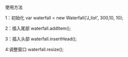 使用方法

1：初始化
var waterfall = new Waterfall('J_list', 300,10, 10);

2：插入尾部
waterfall.addItem();

3：插入头部
waterfall.insertHead();

4:调整窗口
waterfall.resize();